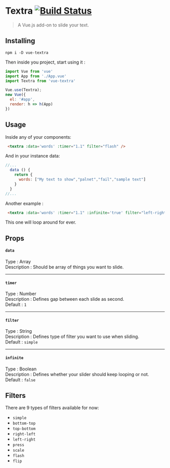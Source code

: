 
# Textra  [![Build Status](https://travis-ci.org/hosein2398/Textra.svg?branch=master)](https://travis-ci.org/hosein2398/Textra)

> A Vue.js add-on to slide your text.

## Installing
```
npm i -D vue-textra  
```
Then inside you project, start using it :
```js
import Vue from 'vue'
import App from './App.vue'
import Textra from 'vue-textra'

Vue.use(Textra);
new Vue({
  el: '#app',
  render: h => h(App)
})
```
## Usage
Inside any of your components:
```html
 <textra :data='words' :timer="1.1" filter="flash" />
```
And in your instance data:
```js
//...
  data () {
    return {
      words: ["My text to show","palnet","fail","sample text"]
    }
  }
//...
```

Another example :
```html
 <textra :data='words' :timer="1.1" :infinite='true' filter="left-right" />
```
This one will loop around for ever.
## Props
#### `data`  
Type : Array  
Description : Should be array of things you want to slide.  

---

#### `timer`  
Type : Number  
Description : Defines gap between each slide as second.  
Default : `1` 

---

#### `filter`  
Type : String  
Description : Defines type of filter you want to use when sliding.  
Default : `simple` 

---
 
#### `infinite`  
Type : Boolean  
Description : Defines whether your slider should keep looping or not.  
Default : `false`  


## Filters  
There are 9 types of filters available for now:   
+ `simple`  
+ `bottom-top`  
+ `top-bottom`  
+ `right-left`  
+ `left-right`  
+ `press`  
+ `scale`  
+ `flash`  
+ `flip`  
